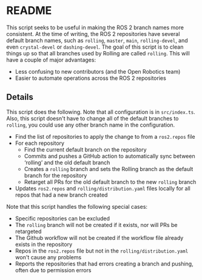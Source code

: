 # README

This script seeks to be useful in making the ROS 2 branch names more consistent.
At the time of writing, the ROS 2 repositories have several default branch names, such as `rolling`, `master`, `main`, `rolling-devel`, and even `crystal-devel` or `dashing-devel`.
The goal of this script is to clean things up so that all branches used by Rolling are called `rolling`.
This will have a couple of major advantages:

- Less confusing to new contributors (and the Open Robotics team)
- Easier to automate operations across the ROS 2 repositories

## Details

This script does the following. Note that all configuration is in `src/index.ts`. Also, this script doesn't have to change all of the default branches to `rolling`, you could use any other branch name in the configuration.

- Find the list of repositories to apply the change to from a `ros2.repos` file
- For each repository
  - Find the current default branch on the repository
  - Commits and pushes a GitHub action to automatically sync between ‘rolling’ and the old default branch
  - Creates a `rolling` branch and sets the Rolling branch as the default branch for the repository
  - Retarget all PRs for the old default branch to the new `rolling` branch
- Updates `ros2.repos` and `rolling/distribution.yaml` files locally for all repos that had a new branch created

Note that this script handles the following special cases:

- Specific repositories can be excluded
- The `rolling` branch will not be created if it exists, nor will PRs be retargeted
- The Github workflow will not be created if the workflow file already exists in the repository
- Repos in the `ros2.repos` file but not in the `rolling/distribution.yaml` won't cause any problems
- Reports the repositories that had errors creating a branch and pushing, often due to permission errors
